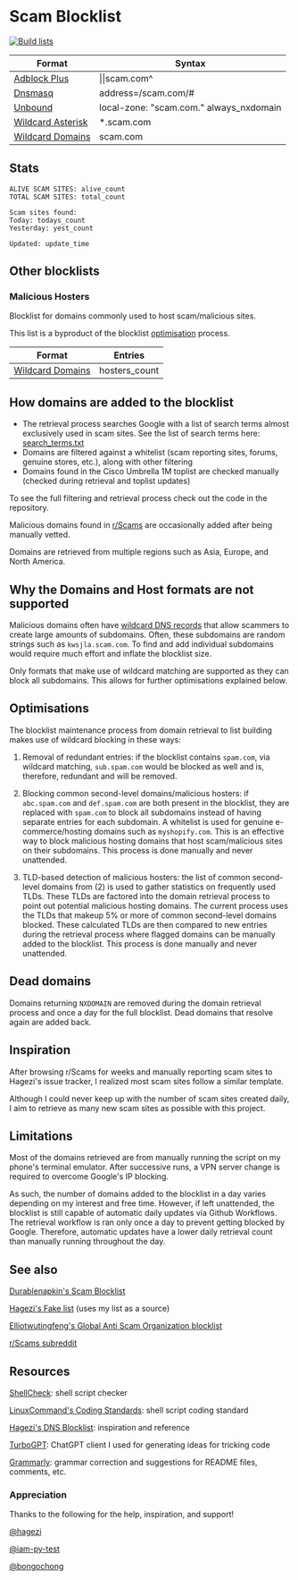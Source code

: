 # Scam Blocklist

[![Build lists](https://github.com/jarelllama/Scam-Blocklist/actions/workflows/build_lists.yml/badge.svg)](https://github.com/jarelllama/Scam-Blocklist/actions/workflows/build_lists.yml)

| Format | Syntax |
| --- | --- |
| [Adblock Plus](https://raw.githubusercontent.com/jarelllama/Scam-Blocklist/main/lists/adblock.txt) | \|\|scam.com^ |
| [Dnsmasq](https://raw.githubusercontent.com/jarelllama/Scam-Blocklist/main/lists/dnsmasq.txt) | address=/scam.com/# |
| [Unbound](https://raw.githubusercontent.com/jarelllama/Scam-Blocklist/main/lists/unbound.txt) | local-zone: "scam.com." always_nxdomain |
| [Wildcard Asterisk](https://raw.githubusercontent.com/jarelllama/Scam-Blocklist/main/lists/wildcard_asterisk.txt) | \*.scam.com |
| [Wildcard Domains](https://raw.githubusercontent.com/jarelllama/Scam-Blocklist/main/lists/wildcard_domains.txt) | scam.com |

## Stats

```
ALIVE SCAM SITES: alive_count
TOTAL SCAM SITES: total_count

Scam sites found:
Today: todays_count
Yesterday: yest_count

Updated: update_time
```

## Other blocklists

### Malicious Hosters

Blocklist for domains commonly used to host scam/malicious sites.

This list is a byproduct of the blocklist [optimisation](https://github.com/jarelllama/Scam-Blocklist/edit/main/data/README.md#optimisations) process.

| Format | Entries |
| --- | --- |
| [Wildcard Domains](https://raw.githubusercontent.com/jarelllama/Scam-Blocklist/main/lists/hosters.txt) | hosters_count |

## How domains are added to the blocklist

- The retrieval process searches Google with a list of search terms almost exclusively used in scam sites. See the list of search terms here: [search_terms.txt](https://raw.githubusercontent.com/jarelllama/Scam-Blocklist/main/search_terms.txt)
- Domains are filtered against a whitelist (scam reporting sites, forums, genuine stores, etc.), along with other filtering
- Domains found in the Cisco Umbrella 1M toplist are checked manually (checked during retrieval and toplist updates)

To see the full filtering and retrieval process check out the code in the repository.

Malicious domains found in [r/Scams](https://www.reddit.com/r/Scams) are occasionally added after being manually vetted.

Domains are retrieved from multiple regions such as Asia, Europe, and North America.

## Why the Domains and Host formats are not supported

Malicious domains often have [wildcard DNS records](https://developers.cloudflare.com/dns/manage-dns-records/reference/wildcard-dns-records/) that allow scammers to create large amounts of subdomains. Often, these subdomains are random strings such as `kwsjla.scam.com`. To find and add individual subdomains would require much effort and inflate the blocklist size.

Only formats that make use of wildcard matching are supported as they can block all subdomains. This allows for further optimisations explained below.

## Optimisations

The blocklist maintenance process from domain retrieval to list building makes use of wildcard blocking in these ways:

1. Removal of redundant entries: if the blocklist contains `spam.com`, via wildcard matching, `sub.spam.com` would be blocked as well and is, therefore, redundant and will be removed.

2. Blocking common second-level domains/malicious hosters: if `abc.spam.com` and `def.spam.com` are both present in the blocklist, they are replaced with `spam.com` to block all subdomains instead of having separate entries for each subdomain. A whitelist is used for genuine e-commerce/hosting domains such as `myshopify.com`. This is an effective way to block malicious hosting domains that host scam/malicious sites on their subdomains. This process is done manually and never unattended.

3. TLD-based detection of malicious hosters: the list of common second-level domains from (2) is used to gather statistics on frequently used TLDs. These TLDs are factored into the domain retrieval process to point out potential malicious hosting domains. The current process uses the TLDs that makeup 5% or more of common second-level domains blocked. These calculated TLDs are then compared to new entries during the retrieval process where flagged domains can be manually added to the blocklist. This process is done manually and never unattended.

## Dead domains

Domains returning `NXDOMAIN` are removed during the domain retrieval process and once a day for the full blocklist. Dead domains that resolve again are added back.

## Inspiration

After browsing r/Scams for weeks and manually reporting scam sites to Hagezi's issue tracker, I realized most scam sites follow a similar template.

Although I could never keep up with the number of scam sites created daily, I aim to retrieve as many new scam sites as possible with this project.

## Limitations

Most of the domains retrieved are from manually running the script on my phone's terminal emulator. After successive runs, a VPN server change is required to overcome Google's IP blocking.

As such, the number of domains added to the blocklist in a day varies depending on my interest and free time. However, if left unattended, the blocklist is still capable of automatic daily updates via Github Workflows. The retrieval workflow is ran only once a day to prevent getting blocked by Google. Therefore, automatic updates have a lower daily retrieval count than manually running throughout the day.

## See also

[Durablenapkin's Scam Blocklist](https://github.com/durablenapkin/scamblocklist)

[Hagezi's Fake list](https://github.com/hagezi/dns-blocklists#fake) (uses my list as a source)

[Elliotwutingfeng's Global Anti Scam Organization blocklist](https://github.com/elliotwutingfeng/GlobalAntiScamOrg-blocklist)

[r/Scams subreddit](https://www.reddit.com/r/Scams)

## Resources

[ShellCheck](https://www.shellcheck.net/): shell script checker

[LinuxCommand's Coding Standards](https://linuxcommand.org/lc3_adv_standards.php): shell script coding standard

[Hagezi's DNS Blocklist](https://github.com/hagezi/dns-blocklists): inspiration and reference

[TurboGPT](https://turbogpt.ai/): ChatGPT client I used for generating ideas for tricking code

[Grammarly](https://www.grammarly.com): grammar correction and suggestions for README files, comments, etc.

### Appreciation

Thanks to the following for the help, inspiration, and support!

[@hagezi](https://github.com/hagezi)

[@iam-py-test](https://github.com/iam-py-test)

[@bongochong](https://github.com/bongochong)
